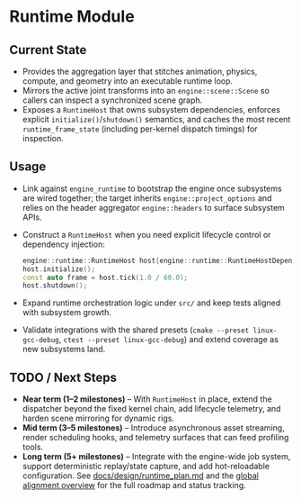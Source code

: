 # Runtime Module

## Current State

- Provides the aggregation layer that stitches animation, physics, compute, and geometry into an executable runtime loop.
- Mirrors the active joint transforms into an `engine::scene::Scene` so callers can inspect a synchronized scene graph.
- Exposes a `RuntimeHost` that owns subsystem dependencies, enforces explicit `initialize()`/`shutdown()` semantics, and
  caches the most recent `runtime_frame_state` (including per-kernel dispatch timings) for inspection.

## Usage

- Link against `engine_runtime` to bootstrap the engine once subsystems are wired together; the target inherits `engine::project_options` and relies on the header aggregator `engine::headers` to surface subsystem APIs.
- Construct a `RuntimeHost` when you need explicit lifecycle control or dependency injection:

  ```cpp
  engine::runtime::RuntimeHost host{engine::runtime::RuntimeHostDependencies{}};
  host.initialize();
  const auto frame = host.tick(1.0 / 60.0);
  host.shutdown();
  ```
- Expand runtime orchestration logic under `src/` and keep tests aligned with subsystem growth.
- Validate integrations with the shared presets (`cmake --preset linux-gcc-debug`, `ctest --preset linux-gcc-debug`) and extend coverage as new subsystems land.

## TODO / Next Steps

- **Near term (1–2 milestones)** – With `RuntimeHost` in place, extend the dispatcher beyond the fixed kernel chain, add lifecycle telemetry, and harden scene mirroring for dynamic rigs.
- **Mid term (3–5 milestones)** – Introduce asynchronous asset streaming, render scheduling hooks, and telemetry surfaces that can feed profiling tools.
- **Long term (5+ milestones)** – Integrate with the engine-wide job system, support deterministic replay/state capture, and add hot-reloadable configuration. See [docs/design/runtime_plan.md](../../docs/design/runtime_plan.md) and the [global alignment overview](../../docs/global_roadmap.md) for the full roadmap and status tracking.
